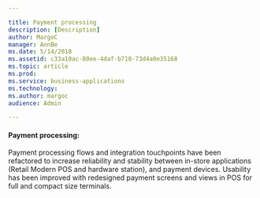 ```yaml
---

title: Payment processing 
description: [Description]
author: MargoC
manager: AnnBe
ms.date: 5/14/2018
ms.assetid: c33a10ac-80ee-4daf-b718-73d4a0e35168
ms.topic: article
ms.prod: 
ms.service: business-applications
ms.technology: 
ms.author: margoc
audience: Admin

---
```

#### Payment processing: 

Payment processing flows and integration touchpoints have been refactored to
increase reliability and stability between in-store applications (Retail Modern
POS and hardware station), and payment devices. Usability has been improved with
redesigned payment screens and views in POS for full and compact size terminals.

